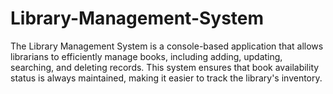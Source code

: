 # Library-Management-System
The Library Management System is a console-based application that allows librarians to efficiently manage books, including adding, updating, searching, and deleting records. This system ensures that book availability status is always maintained, making it easier to track the library's inventory.
